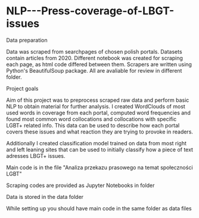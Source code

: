 # NLP---Press-coverage-of-LBGT-issues

Data preparation 

Data was scraped from searchpages of chosen polish portals. Datasets contain articles from 2020. Different notebook was created for scraping each page, as html code 
differed between them. Scrapers are written using Python's BeautifulSoup package. All are avaliable for review in different folder.

Project goals 

Aim of this project was to preprocess scraped raw data and perform basic NLP to obtain material for further analysis. I created WordClouds of most used words in 
coverage from each portal, computed word frequencies and found most common word collocations and collocations with specific LGBT+ related info. This data can be used to
describe how each portal covers these issues and what reaction they are trying to provoke in readers. 

Additionally I created classification model trained on data from most right and left leaning sites that can be used to initially classify how a piece of text adresses
LBGT+ issues.

Main code is in the file "Analiza przekazu prasowego na temat społeczności LGBT"

Scraping codes are provided as Jupyter Notebooks in folder

Data is stored in the data folder

While setting up you should have main code in the same folder as data files
